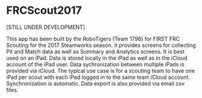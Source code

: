 # FRCScout2017

[STILL UNDER DEVELOPMENT]

This app has been built by the RoboTigers (Team 1796) for FIRST FRC Scouting for the 2017 Steamworks season. It provides screens for collecting Pit and Match data as well as Summary and Analytics screens. It is best used on an iPad. Data is stored locally in the iPad as well as in the iCloud account of the iPad user. Data sychronization between multiple iPads is provided via iCloud. The typical use case is for a scouting team to have one iPad per scout with each iPad logged in to the same team iCloud account. Synchronization is automatic. Data export is also provided via email csv files.

